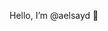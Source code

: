 Hello, I’m @aelsayd 👋

<!---
aelsayd/aelsayd is a ✨ special ✨ repository because its `README.md` (this file) appears on your GitHub profile.
You can click the Preview link to take a look at your changes.
--->
